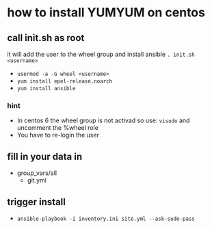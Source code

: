 # how to install YUMYUM on centos

## call init.sh as root
it will add the user to the wheel group and install ansible
`. init.sh <username>`
  - `usermod -a -G wheel <username>`
  - `yum install epel-release.noarch`
  - `yum install ansible`

### hint
  - In centos 6 the wheel group is not activad so use: `visudo` and uncomment the %wheel role
  - You have to re-login the user
## fill in your data in
  - group_vars/all
    - git.yml

## trigger install
  - `ansible-playbook -i inventory.ini site.yml --ask-sudo-pass`
